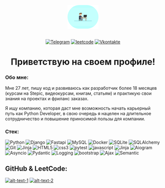<div align="center">
  <img src="https://github.com/xxz911/xxz911/blob/main/managertyping-2.gif?raw=false" width="20%" height="20%" />
</div>
<div align="center">
  <img src="https://komarev.com/ghpvc/?username=xxz911&style=flat-square&color=blue" alt=""/>
</div>
<div align="center">

  <a href="https://t.me/NikkoKoval">![Telegram](https://img.shields.io/badge/-Telegram-090909?style=for-the-badge&logo=telegram&logoColor=27A0D9)</a>
  <a href="https://leetcode.com/xxz911/">![leetcode](https://img.shields.io/badge/-leetcode-090909?style=for-the-badge&logo=leetcode&logoColor=007BB6)</a>
  <a href="https://vk.com/id147757568">![Vkontakte](https://img.shields.io/badge/-Vkontakte-090909?style=for-the-badge&logo=Vk&logoColor=4F7DB3)</a>
</div> 

<div align="center">
  <h1>Приветствую на своем профиле!</h1>
</div>

### Обо мне:
  Мне 27 лет, пишу код и развиваюсь как разработчик более 18 месяцев (курсам на Stepic, видеокурсам, книгам, статьям) и практикую свои знания на проектах и фриланс заказах.

  Я ищу компанию, которая даст мне возможность начать карьерный путь как Python Developer, в свою очередь я нацелен на длительное сотрудничество и повышение приносимой пользы для компании.

### Стек:
![Python](https://img.shields.io/badge/-Python-090909?style=for-the-badge&logo=Python&logoColor=47C5FB)
![Django](https://img.shields.io/badge/-Django-090909?style=for-the-badge&logo=Django&logoColor=097CDB)
![Fastapi](https://img.shields.io/badge/-Fastapi-090909?style=for-the-badge&logo=Fastapi&logoColor=F8C52C)
![MySQL](https://img.shields.io/badge/-MySQL-090909?style=for-the-badge&logo=MySQL&logoColor=F88C00)
![Docker](https://img.shields.io/badge/-Docker-090909?style=for-the-badge&logo=Docker&logoColor=E9D54D)
![SQLite](https://img.shields.io/badge/-SQLite-090909?style=for-the-badge&logo=SQLite&logoColor=E5D3FF)
![SQLAlchemy](https://img.shields.io/badge/-SQLAlchemy-090909?style=for-the-badge&logo=SQLAlchemy&logoColor=6296CC)
![Git](https://img.shields.io/badge/-Git-090909?style=for-the-badge&logo=Git&logoColor=47C5FB)
![Jinja](https://img.shields.io/badge/-Jinja-090909?style=for-the-badge&logo=Jinja&logoColor=097CDB)
![HTML5](https://img.shields.io/badge/-HTML5-090909?style=for-the-badge&logo=HTML5&logoColor=F8C52C)
![css3](https://img.shields.io/badge/-css3-090909?style=for-the-badge&logo=css3&logoColor=F88C00)
![pytest](https://img.shields.io/badge/-pytest-090909?style=for-the-badge&logo=pytest&logoColor=E9D54D)
![javascript](https://img.shields.io/badge/-javascript-090909?style=for-the-badge&logo=javascript&logoColor=E5D3FF)
![Jinja](https://img.shields.io/badge/-Jinja-090909?style=for-the-badge&logo=Jinja&logoColor=097CDB)
![Aiogram](https://img.shields.io/badge/-Aiogram-090909?style=for-the-badge&logo=Aiogram&logoColor=F8C52C)
![Asyncio](https://img.shields.io/badge/-Asyncio-090909?style=for-the-badge&logo=Asyncio&logoColor=F88C00)
![Pydantic](https://img.shields.io/badge/-Pydantic-090909?style=for-the-badge&logo=Pydantic&logoColor=E9D54D)
![Logging](https://img.shields.io/badge/-Logging-090909?style=for-the-badge&logo=Logging&logoColor=E5D3FF)
![bootstrap](https://img.shields.io/badge/-bootstrap-090909?style=for-the-badge&logo=bootstrap&logoColor=47C5FB)
![Ajax](https://img.shields.io/badge/-Ajax-090909?style=for-the-badge&logo=Ajax&logoColor=F8C52C)
![Semantic](https://img.shields.io/badge/-Semantic-090909?style=for-the-badge&logo=Semantic&logoColor=E9D54D)

## GitHub & LeetCode:
[![alt-text-1](https://streak-stats.demolab.com?user=xxz911&theme=sunset-gradient&card_width=400)](https://github.com/xxz911) [![alt-text-2](https://leetcode-stats-six.vercel.app/api?username=xxz911&theme=dark&card_width=300)](https://leetcode.com/xxz911/)
